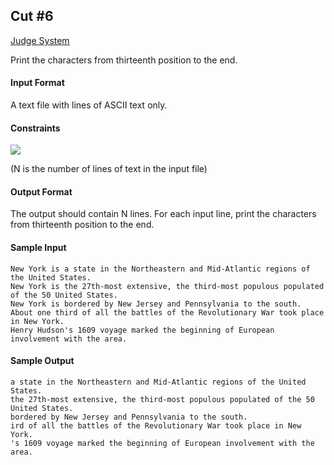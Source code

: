## Cut #6

[Judge System](https://www.hackerrank.com/challenges/text-processing-cut-6/problem)

Print the characters from thirteenth position to the end.

#### Input Format

A text file with lines of ASCII text only.

#### Constraints

<img src="https://latex.codecogs.com/svg.latex?\Large&space;1\le{N}\le{100}">

(N is the number of lines of text in the input file)

#### Output Format

The output should contain N lines. For each input line, print the characters from thirteenth position to the end.

#### Sample Input

````
New York is a state in the Northeastern and Mid-Atlantic regions of the United States. 
New York is the 27th-most extensive, the third-most populous populated of the 50 United States. 
New York is bordered by New Jersey and Pennsylvania to the south.
About one third of all the battles of the Revolutionary War took place in New York.
Henry Hudson's 1609 voyage marked the beginning of European involvement with the area.
````

#### Sample Output

````
a state in the Northeastern and Mid-Atlantic regions of the United States. 
the 27th-most extensive, the third-most populous populated of the 50 United States. 
bordered by New Jersey and Pennsylvania to the south.
ird of all the battles of the Revolutionary War took place in New York.
's 1609 voyage marked the beginning of European involvement with the area.
````
